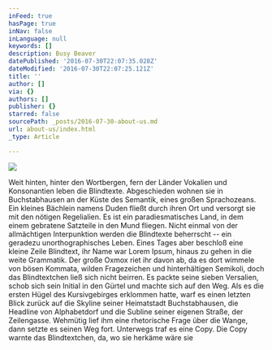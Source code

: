 ```yaml
---
inFeed: true
hasPage: true
inNav: false
inLanguage: null
keywords: []
description: Busy Beaver
datePublished: '2016-07-30T22:07:35.028Z'
dateModified: '2016-07-30T22:07:25.121Z'
title: ''
author: []
via: {}
authors: []
publisher: {}
starred: false
sourcePath: _posts/2016-07-30-about-us.md
url: about-us/index.html
_type: Article

---
```

![](https://the-grid-user-content.s3-us-west-2.amazonaws.com/ad75af29-b1b4-40ce-8328-c892349faeb8.jpg)

Weit hinten, hinter den Wortbergen, fern der Länder Vokalien und Konsonantien leben die Blindtexte. Abgeschieden wohnen sie in Buchstabhausen an der Küste des Semantik, eines großen Sprachozeans. Ein kleines Bächlein namens Duden fließt durch ihren Ort und versorgt sie mit den nötigen Regelialien. Es ist ein paradiesmatisches Land, in dem einem gebratene Satzteile in den Mund fliegen. Nicht einmal von der allmächtigen Interpunktion werden die Blindtexte beherrscht -- ein geradezu unorthographisches Leben. Eines Tages aber beschloß eine kleine Zeile Blindtext, ihr Name war Lorem Ipsum, hinaus zu gehen in die weite Grammatik. Der große Oxmox riet ihr davon ab, da es dort wimmele von bösen Kommata, wilden Fragezeichen und hinterhältigen Semikoli, doch das Blindtextchen ließ sich nicht beirren. Es packte seine sieben Versalien, schob sich sein Initial in den Gürtel und machte sich auf den Weg. Als es die ersten Hügel des Kursivgebirges erklommen hatte, warf es einen letzten Blick zurück auf die Skyline seiner Heimatstadt Buchstabhausen, die Headline von Alphabetdorf und die Subline seiner eigenen Straße, der Zeilengasse. Wehmütig lief ihm eine rhetorische Frage über die Wange, dann setzte es seinen Weg fort. Unterwegs traf es eine Copy. Die Copy warnte das Blindtextchen, da, wo sie herkäme wäre sie